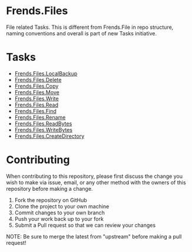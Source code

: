 # Frends.Files
File related Tasks. This is different from Frends.File in repo structure, naming conventions and overall is part of new Tasks initiative.

# Tasks

- [Frends.Files.LocalBackup](Frends.Files.LocalBackup/README.md)
- [Frends.Files.Delete](Frends.Files.Delete/README.md)
- [Frends.Files.Copy](Frends.Files.Copy/README.md)
- [Frends.Files.Move](Frends.Files.Move/README.md)
- [Frends.Files.Write](Frends.Files.Write/README.md)
- [Frends.Files.Read](Frends.Files.Read/README.md)
- [Frends.Files.Find](Frends.Files.Find/README.md)
- [Frends.Files.Rename](Frends.Files.Rename/README.md)
- [Frends.Files.ReadBytes](Frends.Files.ReadBytes/README.md)
- [Frends.Files.WriteBytes](Frends.Files.WriteBytes/README.md)
- [Frends.Files.CreateDirectory](Frends.Files.CreateDirectory/README.md)

# Contributing
When contributing to this repository, please first discuss the change you wish to make via issue, email, or any other method with the owners of this repository before making a change.

1. Fork the repository on GitHub
2. Clone the project to your own machine
3. Commit changes to your own branch
4. Push your work back up to your fork
5. Submit a Pull request so that we can review your changes

NOTE: Be sure to merge the latest from "upstream" before making a pull request!
